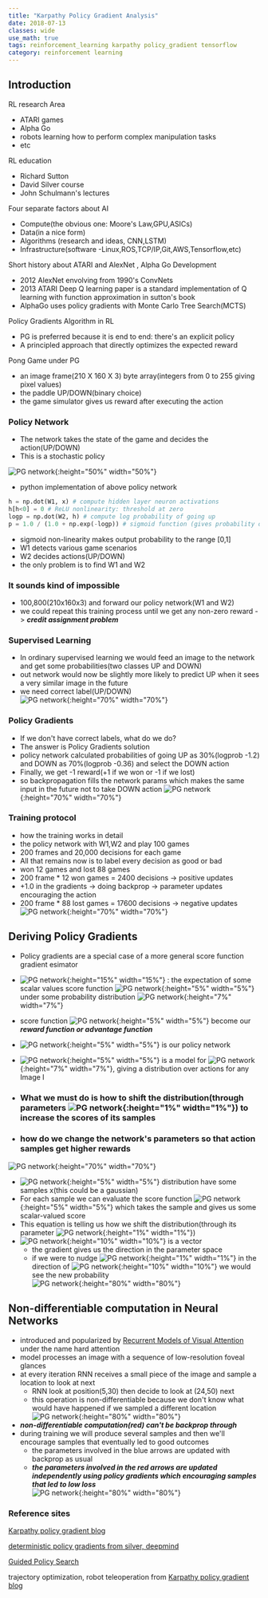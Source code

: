 ```yaml
---
title: "Karpathy Policy Gradient Analysis"
date: 2018-07-13
classes: wide
use_math: true
tags: reinforcement_learning karpathy policy_gradient tensorflow
category: reinforcement learning
---
```


## Introduction
RL research Area
- ATARI games
- Alpha Go 
- robots learning how to perform complex manipulation tasks
- etc


RL education
- Richard Sutton
- David Silver course
- John Schulmann's lectures

Four separate factors about AI
- Compute(the obvious one: Moore's Law,GPU,ASICs)
- Data(in a nice form)
- Algorithms (research and ideas, CNN,LSTM)
- Infrastructure(software -Linux,ROS,TCP/IP,Git,AWS,Tensorflow,etc)

Short history about ATARI and AlexNet , Alpha Go Development
- 2012 AlexNet envolving from 1990's ConvNets
- 2013 ATARI Deep Q learning paper is a standard implementation of Q learning with function approximation in sutton's book
- AlphaGo uses policy gradients with Monte Carlo Tree Search(MCTS)

Policy Gradients Algorithm in RL
- PG is preferred because it is end to end: there's an explicit policy 
- A principled approach that directly optimizes the expected reward

Pong Game under PG
- an image frame(210 X 160 X 3) byte array(integers from 0 to 255 giving pixel values)
- the paddle UP/DOWN(binary choice)
- the game simulator gives us reward after executing the action

### Policy Network
- The network takes the state of the game and decides the action(UP/DOWN)
- This is a stochastic policy

![PG network](../../pictures/policy_gradient/Karpathy_PG1.png){:height="50%" width="50%"}
- python implementation of above policy network
```python
h = np.dot(W1, x) # compute hidden layer neuron activations
h[h<0] = 0 # ReLU nonlinearity: threshold at zero
logp = np.dot(W2, h) # compute log probability of going up
p = 1.0 / (1.0 + np.exp(-logp)) # sigmoid function (gives probability of going up)
```
- sigmoid non-linearity makes output probability to the range [0,1]
- W1 detects various game scenarios
- W2 decides actions(UP/DOWN)
- the only problem is to find W1 and W2 

### It sounds kind of impossible
- 100,800(210x160x3) and forward our policy network(W1 and W2)
- we could repeat this training process until we get any non-zero reward ->  ***credit assignment problem***

### Supervised Learning
- In ordinary supervised learning we would feed an image to the network and get some probabilities(two classes UP and DOWN)
- out network would now be slightly more likely to predict UP when it sees a very similar image in the future
- we need correct label(UP/DOWN)  
![PG network](../../pictures/policy_gradient/Karpathy_PG2.png){:height="70%" width="70%"}

### Policy Gradients
- If we don't have correct labels, what do we do?
- The answer is Policy Gradients solution
- policy network calculated probabilities of going UP as 30%(logprob -1.2) and DOWN as 70%(logprob -0.36) and select the DOWN action 
- Finally, we get -1 reward(+1 if we won or -1 if we lost)
- so backpropagation fills the network params which makes the same input in the future not to take DOWN action
![PG network](../../pictures/policy_gradient/Karpathy_PG3.png){:height="70%" width="70%"}


### Training protocol
- how the training works in detail
- the policy network with W1,W2 and play 100 games
- 200 frames and 20,000 decisions for each game
- All that remains now is to label every decision as good or bad
- won 12 games and lost 88 games
- 200 frame * 12 won games = 2400 decisions -> positive updates
- +1.0 in the gradients -> doing backprop -> parameter updates encouraging the action
- 200 frame * 88 lost games = 17600 decisions -> negative updates
![PG network](../../pictures/policy_gradient/Karpathy_PG4.png){:height="70%" width="70%"}

 
## Deriving Policy Gradients
- Policy gradients are a special case of a more general score function gradient esimator
- ![PG network](../../pictures/policy_gradient/PG_formular1.png){:height="15%" width="15%"} :
the expectation of some scalar values score function ![PG network](../../pictures/policy_gradient/PG_fx.png){:height="5%" width="5%"} under some probability distribution ![PG network](../../pictures/policy_gradient/PG_dist.png){:height="7%" width="7%"}
- score function ![PG network](../../pictures/policy_gradient/PG_fx.png){:height="5%" width="5%"} become our ***reward function or advantage function***
- ![PG network](../../pictures/policy_gradient/PG_px.png){:height="5%" width="5%"} is our policy network
- ![PG network](../../pictures/policy_gradient/PG_px.png){:height="5%" width="5%"} is a model for ![PG network](../../pictures/policy_gradient/PG_ai.png){:height="7%" width="7%"}, giving a distribution over actions for any Image I

- ### What we must do is how to shift the distribution(through parameters ![PG network](../../pictures/policy_gradient/PG_theta.png){:height="1%" width="1%"}) to increase the scores of its samples  
- ### how do we change the network's parameters so that action samples get higher rewards
![PG network](../../pictures/policy_gradient/Karpathy_PG_eq.png){:height="70%" width="70%"}

- ![PG network](../../pictures/policy_gradient/PG_px.png){:height="5%" width="5%"} distribution have some samples x(this could be a gaussian)
- For each sample we can evaluate the score function ![PG network](../../pictures/policy_gradient/PG_fx.png){:height="5%" width="5%"} which takes the sample and gives us some scalar-valued score
- This equation is telling us how we shift the distribution(through its parameter ![PG network](../../pictures/policy_gradient/PG_theta.png){:height="1%" width="1%"})
- ![PG network](../../pictures/policy_gradient/PG_secondterm.png){:height="10%" width="10%"} is a vector
  - the gradient gives us the direction in the parameter space
  - if we were to nudge ![PG network](../../pictures/policy_gradient/PG_theta.png){:height="1%" width="1%"} in the direction of ![PG network](../../pictures/policy_gradient/PG_secondterm.png){:height="10%" width="10%"} we would see the new probability   
![PG network](../../pictures/policy_gradient/Karpathy_PG_summary.png){:height="80%" width="80%"}


## Non-differentiable computation in Neural Networks
- introduced and popularized by [Recurrent Models of Visual Attention](https://arxiv.org/abs/1406.6247) under the name hard attention
- model processes an image with a sequence of low-resolution foveal glances
- at every iteration RNN receives a small piece of the image and sample a location to look at next
  - RNN look at position(5,30) then decide to look at (24,50) next
  - this operation is non-differentiable because we don't know what would have happened if we sampled a different location
![PG network](../../pictures/policy_gradient/Karpathy_nondiff.png){:height="80%" width="80%"}
- ***non-differentiable computation(red) can't be backprop through***
- during training we will produce several samples and then we'll encourage samples that eventually led to good outcomes
  - the parameters involved in the blue arrows are updated with backprop as usual
  - ***the parameters involved in the red arrows are updated independently using policy gradients which encouraging samples that led to low loss***  
  ![PG network](../../pictures/policy_gradient/Karpathy_nondiff2.png){:height="80%" width="80%"}





### Reference sites
[Karpathy policy gradient blog](http://karpathy.github.io/2016/05/31/rl/)

[deterministic policy gradients from silver, deepmind](http://proceedings.mlr.press/v32/silver14.pdf)

[Guided Policy Search](http://arxiv.org/abs/1504.00702)

trajectory optimization, robot teleoperation from [Karpathy policy gradient blog](http://karpathy.github.io/2016/05/31/rl/)